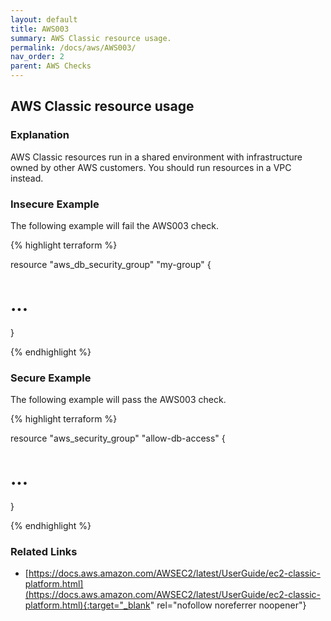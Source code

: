 ```yaml
---
layout: default
title: AWS003
summary: AWS Classic resource usage.
permalink: /docs/aws/AWS003/
nav_order: 2
parent: AWS Checks
---
```


## AWS Classic resource usage

### Explanation


AWS Classic resources run in a shared environment with infrastructure owned by other AWS customers. You should run
resources in a VPC instead.



### Insecure Example

The following example will fail the AWS003 check.

{% highlight terraform %}

resource "aws_db_security_group" "my-group" {
  # ...
}

{% endhighlight %}



### Secure Example

The following example will pass the AWS003 check.

{% highlight terraform %}

resource "aws_security_group" "allow-db-access" {
  # ...
}

{% endhighlight %}


### Related Links


- [https://docs.aws.amazon.com/AWSEC2/latest/UserGuide/ec2-classic-platform.html](https://docs.aws.amazon.com/AWSEC2/latest/UserGuide/ec2-classic-platform.html){:target="_blank" rel="nofollow noreferrer noopener"}

